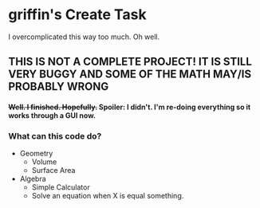 # griffin's Create Task
I overcomplicated this way too much. Oh well.

## THIS IS NOT A COMPLETE PROJECT! IT IS STILL VERY BUGGY AND SOME OF THE MATH MAY/IS PROBABLY WRONG


#### ~~Well. I finished. Hopefully.~~ Spoiler: I didn't. I'm re-doing everything so it works through a GUI now.

### What can this code do?
* Geometry
   * Volume
   * Surface Area
* Algebra
   * Simple Calculator
   * Solve an equation when X is equal something. 

